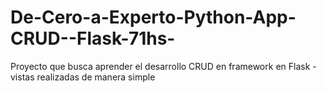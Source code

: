 # De-Cero-a-Experto-Python-App-CRUD--Flask-71hs-
Proyecto que busca aprender el desarrollo CRUD en framework en Flask - vistas realizadas de manera simple
